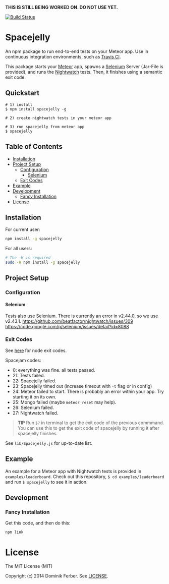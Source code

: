 **THIS IS STILL BEING WORKED ON. DO NOT USE YET.**

[![Build Status](https://travis-ci.org/dferber90/spacejelly.svg?branch=master)](https://travis-ci.org/dferber90/spacejelly)

# Spacejelly

An npm package to run end-to-end tests on your Meteor app.
Use in continuous integration environments, such as [Travis CI](https://travis-ci.org).

This package starts your [Meteor](https://github.com/meteor/meteor) app, spawns a [Selenium](https://code.google.com/p/selenium/) Server (Jar-File is provided), and runs the [Nightwatch](https://github.com/beatfactor/nightwatch/) tests. Then, it finishes using a semantic exit code.

## Quickstart
    
    # 1) install
    $ npm install spacejelly -g

    # 2) create nightwatch tests in your meteor app

    # 3) run spacejelly from meteor app
    $ spacejelly


## Table of Contents

- [Installation](#installation)
- [Project Setup](#project-setup)
	- [Configuration](#configuration)
		- [Selenium](#selenium)
	- [Exit Codes](#exit-codes)
- [Example](#example)
- [Development](#development)
   - [Fancy Installation](#fancy-installation)
- [License](#license)


## Installation

For current user:

```bash
npm install -g spacejelly
```

For all users:

```bash
# The -H is required
sudo -H npm install -g spacejelly
```


## Project Setup

### Configuration

#### Selenium
Tests also use Selenium.
There is currently an error in v2.44.0, so we use v2.43.1.
https://github.com/beatfactor/nightwatch/issues/309
https://code.google.com/p/selenium/issues/detail?id=8088



### Exit Codes

See [here](https://github.com/joyent/node/blob/master/doc/api/process.markdown#exit-codes) for node exit codes.

Spacejam codes:

*  0: everything was fine. all tests passed.
* 21: Tests failed.
* 22: Spacejelly failed.
* 23: Spacejelly timed out (increase timeout with `-t` flag or in config)
* 24: Meteor failed to start. There is probably an error within your app. Try starting it on its own. 
* 25: Mongo failed (maybe `meteor reset` may help).
* 26: Selenium failed.
* 27: Nightwatch failed.

> **TIP**
> Run `$?` in terminal to get the exit code of the previous commmand. You can use this to get the exit code of spacejelly by running it after spacejelly finishes.

See `lib/Spacejelly.js` for up-to-date list.


## Example

An example for a Meteor app with Nightwatch tests is provided in `examples/leaderboard`.
Check out this repository, `$ cd examples/leaderboard` and run `$ spacejelly` to see it in action.




## Development

### Fancy Installation

Get this code, and then do this:

    npm link

# License
The MIT License (MIT)

Copyright (c) 2014 Dominik Ferber. See [LICENSE](/LICENSE).